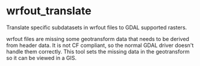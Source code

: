 # wrfout_translate
Translate specific subdatasets in wrfout files to GDAL supported rasters.

wrfout files are missing some geotransform data that needs to be derived from
header data.  It is not CF compliant, so the normal GDAL driver doesn't handle
them correctly.  This tool sets the missing data in the geotransform so it can
be viewed in a GIS.

